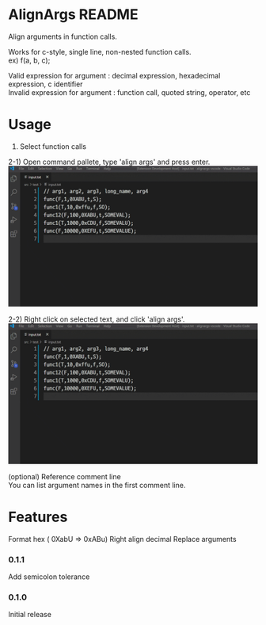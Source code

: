 # AlignArgs README

Align arguments in function calls.

Works for c-style, single line, non-nested function calls.  
ex) f(a, b, c);

Valid expression for argument : decimal expression, hexadecimal expression, c identifier  
Invalid expression for argument : function call, quoted string, operator, etc


# Usage

1) Select function calls


2-1) Open command pallete, type 'align args' and press enter.
![Demo](./images/commandpalette.gif?raw=true)


2-2) Right click on selected text, and click 'align args'.
![Demo](./images/contextmenu.gif?raw=true)


(optional) Reference comment line   
You can list argument names in the first comment line.

# Features
Format hex ( 0XabU => 0xABu)
Right align decimal
Replace arguments




### 0.1.1
Add semicolon tolerance

### 0.1.0

Initial release
